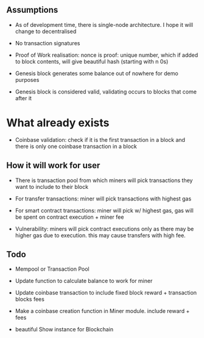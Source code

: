 ## Assumptions

- As of development time, there is single-node architecture. I hope it will change to decentralised

- No transaction signatures

- Proof of Work realisation: nonce is proof: unique number, which if added to block contents, will give beautiful hash (starting with n 0s)

- Genesis block generates some balance out of nowhere for demo purposes
- Genesis block is considered valid, validating occurs to blocks that come after it

# What already exists

- Coinbase validation: check if it is the first transaction in a block and there is only one coinbase transaction in a block

## How it will work for user

- There is transaction pool from which miners will pick transactions they want to include to their block

- For transfer transactions: miner will pick transactions with highest gas

- For smart contract transactions: miner will pick w/ highest gas, gas will be spent on contract execution + miner fee

- Vulnerability: miners will pick contract executions only as there may be higher gas due to execution. this may cause transfers with high fee.

## Todo

- Mempool or Transaction Pool

- Update function to calculate balance to work for miner
- Update coinbase transaction to include fixed block reward + transaction blocks fees
- Make a coinbase creation function in Miner module. include reward + fees

- beautiful Show instance for Blockchain
